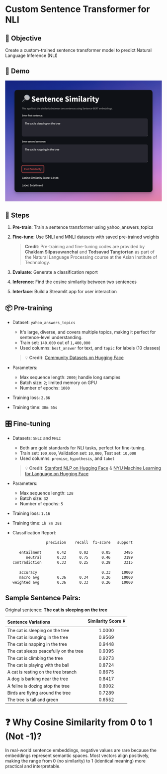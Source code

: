 # Custom Sentence Transformer for NLI

## 🎯 Objective

Create a custom-trained sentence transformer model to predict Natural Language Inference (NLI)


## 🚀 Demo
![Demo](images/demo.png)

## 📝 Steps

1. **Pre-train**: Train a sentence transformer using yahoo_answers_topics
2. **Fine-tune**: Use SNLI and MNLI datasets with saved pre-trained weights

   > **Credit**: Pre-training and fine-tuning codes are provided by **Chaklam Silpasuwanchai** and **Todsavad Tangtortan** as part of the Natural Language Processing course at the Asian Institute of Technology.

3. **Evaluate**: Generate a classification report
4. **Inference**: Find the cosine similarity between two sentences
5. **Interface**: Build a Streamlit app for user interaction


## 📦 Pre-training

* Dataset: `yahoo_answers_topics`
   * It's large, diverse, and covers multiple topics, making it perfect for sentence-level understanding.
   * Train set: `140,000` out of `1,400,000`
   * Used columns: `best_answer` for text, and `topic` for labels (10 classes)

   > 💡 **Credit**: [Community Datasets on Hugging Face](https://huggingface.co/datasets/community-datasets/yahoo_answers_topics)

* Parameters:
   * Max sequence length: `2000`; handle long samples
   * Batch size: `2`; limited memory on GPU
   * Number of epochs: `1000`
* Training loss: `2.86`   
* Training time: `30m 55s`



## 🎛️ Fine-tuning

* Datasets: `SNLI` and `MNLI`
    * Both are gold standards for NLI tasks, perfect for fine-tuning.
    * Train set: `100,000`, Validation set: `10,000`, Test set: `10,000`
    * Used columns: `premise`, `hypothesis`, and `label`

   > 💡 **Credit**: [Stanford NLP on Hugging Face](https://huggingface.co/datasets/stanfordnlp/snli) & [NYU Machine Learning for Language on Hugging Face](https://huggingface.co/datasets/nyu-mll/glue)

* Parameters:
   * Max sequence length: `128`
   * Batch size: `32`
   * Number of epochs: `5`
* Training loss: `1.16`
* Training time: `1h 7m 38s`

* Classification Report:

   ```
                  precision    recall  f1-score   support

      entailment       0.42      0.02      0.05      3486
         neutral       0.33      0.75      0.46      3199
   contradiction       0.33      0.25      0.28      3315

      accuracy                             0.33     10000
      macro avg        0.36      0.34      0.26     10000
   weighted avg        0.36      0.33      0.26     10000
   ```



## Sample Sentence Pairs:

Original sentence: **The cat is sleeping on the tree**

| Sentence Variations | Similarity Score ⬇️ |
| :----------------- | :----------------------------: |
| The cat is sleeping on the tree | 1.0000 |
| The cat is lounging in the tree | 0.9569 |
| The cat is napping in the tree | 0.9448 |
| The cat sleeps peacefully on the tree | 0.9395 |
| The cat is climbing the tree | 0.9273 |
| The cat is playing with the ball | 0.8724 |
| A cat is resting on the tree branch | 0.8675 |
| A dog is barking near the tree | 0.8417 |
| A feline is dozing atop the tree | 0.8002 |
| Birds are flying around the tree | 0.7289 |
| The tree is tall and green | 0.6552 |


# ❓ Why Cosine Similarity from 0 to 1 (Not -1)?

In real-world sentence embeddings, negative values are rare because the embeddings represent semantic spaces. Most vectors align positively, making the range from 0 (no similarity) to 1 (identical meaning) more practical and interpretable.
